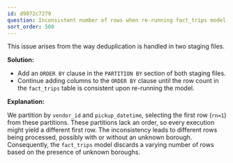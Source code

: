 ```yaml
---
id: d9072c7279
question: Inconsistent number of rows when re-running fact_trips model
sort_order: 500
---
```


This issue arises from the way deduplication is handled in two staging files.

**Solution:**

- Add an `ORDER BY` clause in the `PARTITION BY` section of both staging files.
- Continue adding columns to the `ORDER BY` clause until the row count in the `fact_trips` table is consistent upon re-running the model.

**Explanation:**

We partition by `vendor_id` and `pickup_datetime`, selecting the first row (`rn=1`) from these partitions. These partitions lack an order, so every execution might yield a different first row. The inconsistency leads to different rows being processed, possibly with or without an unknown borough. Consequently, the `fact_trips` model discards a varying number of rows based on the presence of unknown boroughs.